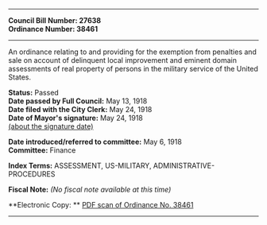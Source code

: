 * * * * *  
  
**Council Bill Number: [](#h0)[](#h2)27638**   
**Ordinance Number: 38461**  
  
* * * * *  
  
An ordinance relating to and providing for the exemption from penalties and sale on account of delinquent local improvement and eminent domain assessments of real property of persons in the military service of the United States.  
  
**Status:** Passed   
**Date passed by Full Council:** May 13, 1918   
**Date filed with the City Clerk:** May 24, 1918   
**Date of Mayor's signature:** May 24, 1918   
[(about the signature date)](/~public/approvaldate.htm)   
  
  
**Date introduced/referred to committee:** May 6, 1918   
**Committee:** Finance   
  
**Index Terms:** ASSESSMENT, US-MILITARY, ADMINISTRATIVE-PROCEDURES  
  
**Fiscal Note:** *(No fiscal note available at this time)*  
  
**Electronic Copy: ** [PDF scan of Ordinance No. 38461](/~archives/Ordinances/Ord_38461.pdf)  
  
* * * * *  
